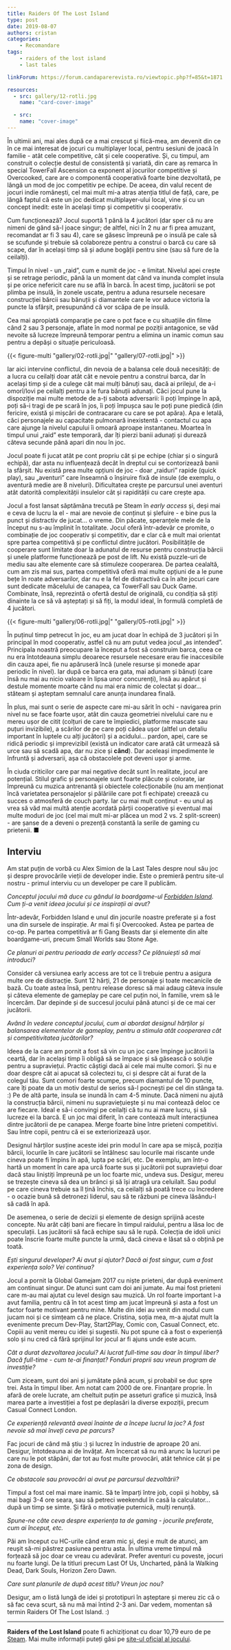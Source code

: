 ```yaml
---
title: Raiders Of The Lost Island
type: post
date: 2019-08-07
authors: cristan
categories:
    - Recomandare
tags:
    - raiders of the lost island
    - last tales

linkForum: https://forum.candaparerevista.ro/viewtopic.php?f=85&t=1871

resources:
  - src: gallery/12-rotli.jpg
    name: "card-cover-image"

  - src:
    name: "cover-image"
---
```


În ultimii ani, mai ales după ce a mai crescut și fiică-mea, am devenit din ce în ce mai interesat de jocuri cu multiplayer local, pentru sesiuni de joacă în familie - atât cele competitive, cât și cele cooperative. Și, cu timpul, am construit o colecție destul de consistentă și variată, din care aș remarca în special TowerFall Ascension ca exponent al jocurilor competitive și Overcooked, care are o componentă cooperativă foarte bine dezvoltată, pe lângă un mod de joc competitiv pe echipe. De aceea, din valul recent de jocuri indie românești, cel mai mult mi-a atras atenția titlul de față, care, pe lângă faptul că este un joc dedicat multiplayer-ului local, vine și cu un concept inedit: este în același timp și competitiv și cooperativ.

Cum funcționează? Jocul suportă 1 până la 4 jucători (dar sper că nu are nimeni de gând să-l joace singur; de altfel, nici în 2 nu ar fi prea amuzant, recomandat ar fi 3 sau 4), care se găsesc împreună pe o insulă pe cale să se scufunde și trebuie să colaboreze pentru a construi o barcă cu care să scape, dar în același timp să și adune bogății pentru sine (sau să fure de la ceilalți).

Timpul în nivel - un „raid”, cum e numit de joc - e limitat. Nivelul apei crește și se retrage periodic, până la un moment dat când va inunda complet insula și pe orice nefericit care nu se află în barcă. În acest timp, jucătorii se pot plimba pe insulă, în zonele uscate, pentru a aduna resursele necesare construcției bărcii sau bănuții și diamantele care le vor aduce victoria la puncte la sfârșit, presupunând că vor scăpa de pe insulă.

Cea mai apropiată comparație pe care o pot face e cu situațiile din filme când 2 sau 3 personaje, aflate în mod normal pe poziții antagonice, se văd nevoite să lucreze împreună temporar pentru a elimina un inamic comun sau pentru a depăși o situație periculoasă.

{{< figure-multi
    "gallery/02-rotli.jpg|"
    "gallery/07-rotli.jpg|" >}}

Iar aici intervine conflictul, din nevoia de a balansa cele două necesități: de a lucra cu ceilalți doar atât cât e nevoie pentru a construi barca, dar în același timp și de a culege cât mai mulți bănuți sau, dacă ai prilejul, de a-i omorî/lovi pe ceilalți pentru a le fura bănuții adunați. Căci jocul pune la dispoziție mai multe metode de a-ți sabota adversarii: îi poți împinge în apă, poți să-i tragi de pe scară în jos, îi poți împușca sau le poți pune piedică (din fericire, există și mișcări de contracarare cu care se pot apăra). Apa e letală, căci personajele au capacitate pulmonară inexistentă - contactul cu apa care ajunge la nivelul capului îi omoară aproape instantaneu. Moartea în timpul unui „raid” este temporară, dar îți pierzi banii adunați și durează câteva secunde până apari din nou în joc.

Jocul poate fi jucat atât pe cont propriu cât și pe echipe (chiar și o singură echipă), dar asta nu influențează decât în dreptul cui se contorizează banii la sfârșit. Nu există prea multe opțiuni de joc - doar „raiduri” rapide (quick play), sau „aventuri” care înseamnă o înșiruire fixă de insule (de exemplu, o aventură medie are 8 niveluri). Dificultatea crește pe parcursul unei aventuri atât datorită complexității insulelor cât și rapidității cu care crește apa.

Jocul a fost lansat săptămâna trecută pe Steam în _early access_ și, deși mai e ceva de lucru la el - mai are nevoie de conținut și șlefuire - e bine pus la punct și distractiv de jucat... o vreme. Din păcate, speranțele mele de la început nu s-au împlinit în totalitate. Jocul oferă într-adevăr ce promite, o combinație de joc cooperativ și competitiv, dar e clar că e mult mai orientat spre partea competitivă și pe conflictul dintre jucători. Posibilitățile de cooperare sunt limitate doar la adunatul de resurse pentru construcția bărcii și unele platforme funcționează pe post de lift. Nu există puzzle-uri de mediu sau alte elemente care să stimuleze cooperarea. De partea cealaltă, cum am zis mai sus, partea competitivă oferă mai multe opțiuni de a le pune bețe în roate adversarilor, dar nu e la fel de distractivă ca în alte jocuri care sunt dedicate măcelului de canapea, ca TowerFall sau Duck Game. Combinate, însă, reprezintă o ofertă destul de originală, cu condiția să știți dinainte la ce să vă așteptați și să fiți, la modul ideal, în formulă completă de 4 jucători.

{{< figure-multi
    "gallery/06-rotli.jpg|"
    "gallery/05-rotli.jpg|" >}}

În puținul timp petrecut în joc, eu am jucat doar în echipă de 3 jucători și în principal în mod cooperativ, astfel că nu am putut vedea jocul „as intended”. Principala noastră preocupare la început a fost să construim barca, ceea ce nu era întotdeauna simplu deoarece resursele necesare erau fie inaccesibile din cauza apei, fie nu apăruseră încă (unele resurse și monede apar periodic în nivel). Iar după ce barca era gata, mai adunam și bănuți (care însă nu mai au nicio valoare în lipsa unor concurenți), însă au apărut și destule momente moarte când nu mai era nimic de colectat și doar... stăteam și așteptam semnalul care anunța inundarea finală.

În plus, mai sunt o serie de aspecte care mi-au sărit în ochi - navigarea prin nivel nu se face foarte ușor, atât din cauza geometriei nivelului care nu e mereu ușor de citit (colțuri de care te împiedici, platforme mascate sau puțuri invizibile), a scărilor de pe care poți cădea ușor (altfel un detaliu important în luptele cu alți jucători) și a acidului... pardon, apei, care se ridică periodic și imprevizibil (există un indicator care arată cât urmează să urce sau să scadă apa, dar nu zice și **când**). Dar aceleași impedimente le înfruntă și adversarii, așa că obstacolele pot deveni ușor și arme.

În ciuda criticilor care par mai negative decât sunt în realitate, jocul are potențial. Stilul grafic și personajele sunt foarte plăcute și colorate, iar împreună cu muzica antrenantă și obiectele colecționabile (nu am menționat încă varietatea personajelor și pălăriile care pot fi echipate) creează cu succes o atmosferă de couch party. Iar cu mai mult conținut - eu unul aș vrea să văd mai multă atenție acordată părții cooperative și eventual mai multe moduri de joc (cel mai mult mi-ar plăcea un mod 2 vs. 2 split-screen) - are șanse de a deveni o prezență constantă la serile de gaming cu prietenii. ■

## Interviu

Am stat puțin de vorbă cu Alex Simion de la Last Tales despre noul său joc și despre provocările vieții de developer indie. Este o premieră pentru site-ul nostru - primul interviu cu un developer pe care îl publicăm.


*Conceptul jocului mă duce cu gândul la boardgame-ul [Forbidden Island](https://boardgamegeek.com/boardgame/65244/forbidden-island). Cum ți-a venit ideea jocului și ce inspirații ai avut?*

Într-adevăr, Forbidden Island e unul din jocurile noastre preferate și a fost una din sursele de inspirație. Ar mai fi și Overcooked. Astea pe partea de co-op. Pe partea competitivă ar fi Gang Beasts dar și elemente din alte boardgame-uri, precum Small Worlds sau Stone Age.

*Ce planuri ai pentru perioada de early access? Ce plănuiești să mai introduci?*

Consider că versiunea early access are tot ce îi trebuie pentru a asigura multe ore de distracție. Sunt 12 hărți, 21 de personaje și toate mecanicile de bază. Cu toate astea însă, pentru release doresc să mai adaug câteva insule și câteva elemente de gameplay pe care cel puțin noi, în familie, vrem să le încercăm. Dar depinde și de succesul jocului până atunci și de ce mai cer jucătorii.

*Având în vedere conceptul jocului, cum ai abordat designul hărților și balansarea elementelor de gameplay, pentru a stimula atât cooperarea cât și competitivitatea jucătorilor?*

Ideea de la care am pornit a fost să vin cu un joc care împinge jucătorii la ceartă, dar în același timp îi obligă să se împace și să găsească o soluție pentru a supraviețui. Practic câștigi dacă ai cele mai multe comori. Și nu e doar despre cât ai apucat să colectezi tu, ci și despre cât ai furat de la colegul tău. Sunt comori foarte scumpe, precum diamantul de 10 puncte, care îți poate da un motiv destul de serios să-l pocnești pe cel din stânga ta. :) Pe de altă parte, insula se inundă în cam 4-5 minute. Dacă nimeni nu ajută la construcția bărcii, nimeni nu supraviețuiește și nu mai contează deloc ce are fiecare. Ideal e să-i convingi pe ceilalți că tu nu ai mare lucru, și să lucreze ei la barcă. E un joc mai diferit, în care contează mult interacțiunea dintre jucătorii de pe canapea. Merge foarte bine între prieteni competitivi. Sau între copii, pentru că ei se exteriorizează ușor.

Designul hărților susține aceste idei prin modul în care apa se mișcă, poziția bărcii, locurile în care jucătorii se întâlnesc sau locurile mai riscante unde cineva poate fi împins în apă, lupta pe scări, etc. De exemplu, am într-o hartă un moment în care apa urcă foarte sus și jucătorii pot supraviețui doar dacă stau liniștiți împreună pe un loc foarte mic, undeva sus. Desigur, mereu se trezește cineva să dea un brânci și să își atragă ura celuilalt. Sau podul pe care cineva trebuie sa îl țină închis, ca ceilalți să poată trece cu încredere - o ocazie bună să detronezi liderul, sau să te răzbuni pe cineva lăsându-l să cadă în apă.

De asemenea, o serie de decizii și elemente de design sprijină aceste concepte. Nu arăt câți bani are fiecare în timpul raidului, pentru a lăsa loc de speculații. Las jucătorii să facă echipe sau să le rupă. Colecția de idoli unici poate înscrie foarte multe puncte la urmă, dacă cineva e lăsat să o obțină pe toată.

*Ești singurul developer? Ai avut și ajutor? Dacă ai fost singur, cum a fost experiența solo? Vei continua?*

Jocul a pornit la Global Gamejam 2017 cu niște prieteni, dar după eveniment am continuat singur. De atunci sunt cam doi ani jumate. Au mai fost prieteni care m-au mai ajutat cu level design sau muzică. Un rol foarte important l-a avut familia, pentru că în tot acest timp am jucat împreună și asta a fost un factor foarte motivant pentru mine. Multe din idei au venit din modul cum jucam noi și ce simțeam că ne place. Cristina, soția mea, m-a ajutat mult la evenimente precum Dev-Play, Start2Play, Comic con, Casual Connect, etc. Copiii au venit mereu cu idei și sugestii. Nu pot spune că a fost o experiență solo și nu cred că fără sprijinul lor jocul ar fi ajuns unde este acum.

*Cât a durat dezvoltarea jocului? Ai lucrat full-time sau doar în timpul liber? Dacă full-time - cum te-ai finanțat? Fonduri proprii sau vreun program de investiție?*

Cum ziceam, sunt doi ani și jumătate până acum, și probabil se duc spre trei. Asta în timpul liber. Am notat cam 2000 de ore. Finanțare proprie. În afară de orele lucrate, am cheltuit puțin pe asseturi grafice și muzică, însă marea parte a investiției a fost pe deplasări la diverse expoziții, precum Casual Connect London.

*Ce experiență relevantă aveai înainte de a începe lucrul la joc? A fost nevoie să mai înveți ceva pe parcurs?*

Fac jocuri de când mă știu :) și lucrez în industrie de aproape 20 ani. Desigur, întotdeauna ai de învățat. Am încercat să nu mă arunc la lucruri pe care nu le pot stăpâni, dar tot au fost multe provocări, atât tehnice cât și pe zona de design.

*Ce obstacole sau provocări ai avut pe parcursul dezvoltării?*

Timpul a fost cel mai mare inamic. Să te împarți între job, copii și hobby, să mai bagi 3-4 ore seara, sau să petreci weekendul în casă la calculator... după un timp se simte. Și fără o motivație puternică, mulți renunță.

*Spune-ne câte ceva despre experiența ta de gaming - jocurile preferate, cum ai început, etc.*

Păi am început cu HC-urile când eram mic și, deși e mult de atunci, am reușit să-mi păstrez pasiunea pentru asta. În ultima vreme timpul mă forțează să joc doar ce vreau cu adevărat. Prefer aventuri cu poveste, jocuri nu foarte lungi. De la titluri precum Last Of Us, Uncharted, până la Walking Dead, Dark Souls, Horizon Zero Dawn.

*Care sunt planurile de după acest titlu? Vreun joc nou?*

Desigur, am o listă lungă de idei și prototipuri în așteptare și mereu zic că o să fac ceva scurt, să nu mă mai întind 2-3 ani. Dar vedem, momentan să termin Raiders Of The Lost Island. :)

---

**Raiders of the Lost Island** poate fi achiziționat cu doar 10,79 euro de pe [Steam](https://store.steampowered.com/app/867980/Raiders_Of_The_Lost_Island/). Mai multe informații puteți găsi pe [site-ul oficial al jocului](https://www.raidersofthelostisland.com/).
